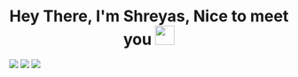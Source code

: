<h1 align="center"><b>Hey There, I'm Shreyas, Nice to meet you </b><img src="https://media.giphy.com/media/hvRJCLFzcasrR4ia7z/giphy.gif" width="35"></h1>

<!--
**shreytheshreyas/shreytheshreyas** is a ✨ _special_ ✨ repository because its `README.md` (this file) appears on your GitHub profile.

Here are some ideas to get you started:

- 🔭 I’m currently working on ...
- 🌱 I’m currently learning ...
- 👯 I’m looking to collaborate on ...
- 🤔 I’m looking for help with ...
- 💬 Ask me about ...
- 📫 How to reach me: ...
- 😄 Pronouns: ...
- ⚡ Fun fact: ...
-->
![](http://github-profile-summary-cards.vercel.app/api/cards/stats?username=shreytheshreyas&theme=transparent)
![](http://github-profile-summary-cards.vercel.app/api/cards/repos-per-language?username=shreytheshreyas&theme=transparent)
![](http://github-profile-summary-cards.vercel.app/api/cards/productive-time?username=shreytheshreyas&theme=transparent&utcOffset=8)

